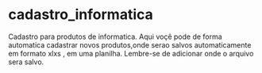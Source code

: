 # cadastro_informatica
Cadastro para produtos de informatica.
Aqui voçê pode de forma automatica cadastrar novos produtos,onde serao salvos automaticamente em formato xlxs , em uma planilha.
Lembre-se de adicionar onde o arquivo sera salvo.
